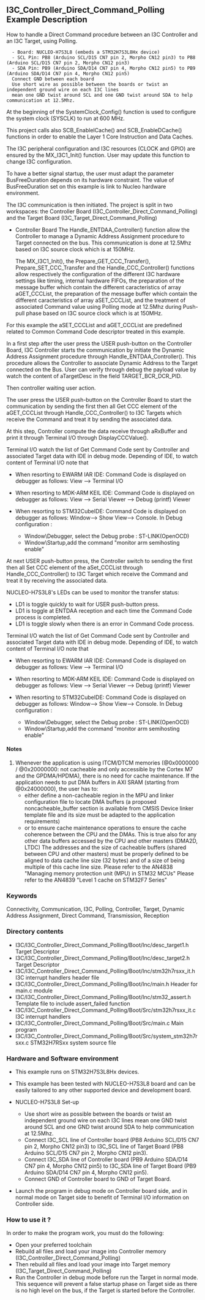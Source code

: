 ## <b>I3C_Controller_Direct_Command_Polling Example Description</b>

How to handle a Direct Command procedure between an I3C Controller and an I3C Target, using Polling.

      - Board: NUCLEO-H7S3L8 (embeds a STM32H7S3L8Hx device)
      - SCL Pin: PB8 (Arduino SCL/D15 CN7 pin 2, Morpho CN12 pin3) to PB8 (Arduino SCL/D15 CN7 pin 2, Morpho CN12 pin3)
      - SDA Pin: PB9 (Arduino SDA/D14 CN7 pin 4, Morpho CN12 pin5) to PB9 (Arduino SDA/D14 CN7 pin 4, Morpho CN12 pin5)
      Connect GND between each board
      Use short wire as possible between the boards or twist an independent ground wire on each I3C lines
      mean one GND twist around SCL and one GND twist around SDA to help communication at 12.5Mhz.

At the beginning of the SystemClock_Config() function is used to configure the system
clock (SYSCLK) to run at 600 MHz.

This project calls also SCB_EnableICache() and SCB_EnableDCache() functions in order to enable
the Layer 1 Core Instruction and Data Caches.

The I3C peripheral configuration and I3C resources (CLOCK and GPIO) are ensured by the MX_I3C1_Init() function.
User may update this function to change I3C configuration.

To have a better signal startup, the user must adapt the parameter BusFreeDuration
depends on its hardware constraint. The value of BusFreeDuration set on this example
is link to Nucleo hardware environment.

The I3C communication is then initiated.
The project is split in two workspaces:
the Controller Board (I3C_Controller_Direct_Command_Polling) and the Target Board (I3C_Target_Direct_Command_Polling)

- Controller Board
    The Handle_ENTDAA_Controller() function allow the Controller to
  manage a Dynamic Address Assignment procedure to Target connected on the bus.
  This communication is done at 12.5Mhz based on I3C source clock which is at 150MHz.

  The MX_I3C1_Init(), the Prepare_GET_CCC_Transfer(), Prepare_SET_CCC_Transfer and the Handle_CCC_Controller() functions
  allow respectively the configuration of the different I3C hardware settings like timing, internal hardware FIFOs,
  the preparation of the message buffer which contain the different caracteristics of array aGET_CCCList,
  the preparation of the message buffer which contain the different caracteristics of array aSET_CCCList,
  and the treatment of associated Command value using Polling mode at 12.5Mhz during Push-pull phase
  based on I3C source clock which is at 150MHz.

For this example the aSET_CCCList and aGET_CCCList are predefined related to Common Command Code descriptor
treated in this example.

In a first step after the user press the USER push-button on the Controller Board,
I3C Controller starts the communication by initiate the Dynamic Address Assignment
procedure through Handle_ENTDAA_Controller().
This procedure allows the Controller to associate Dynamic Address to the Target
connected on the Bus.
User can verify through debug the payload value by watch the content of aTargetDesc
in the field TARGET_BCR_DCR_PID.

Then controller waiting user action.

The user press the USER push-button on the Controller Board to start the communication by sending the first
then all Get CCC element of the aGET_CCCList through Handle_CCC_Controller()
to I3C Targets which receive the Command and treat it by sending the associated data.

At this step, Controller compute the data receive through aRxBuffer and print it through Terminal I/O through DisplayCCCValue().

Terminal I/O watch the list of Get Command Code sent by Controller and associated Target data with IDE in debug mode.
Depending of IDE, to watch content of Terminal I/O note that
 - When resorting to EWARM IAR IDE:
   Command Code is displayed on debugger as follows: View --> Terminal I/O

 - When resorting to MDK-ARM KEIL IDE:
   Command Code is displayed on debugger as follows: View --> Serial Viewer --> Debug (printf) Viewer

 - When resorting to STM32CubeIDE:
   Command Code is displayed on debugger as follows: Window--> Show View--> Console.
   In Debug configuration : 
   - Window\Debugger, select the Debug probe : ST-LINK(OpenOCD)
   - Window\Startup,add the command "monitor arm semihosting enable"

At next USER push-button press, the Controller switch to sending the first then all Set CCC element of the aSet_CCCList
through Handle_CCC_Controller() to I3C Target which receive the Command and treat it by receiving the associated data.

NUCLEO-H7S3L8's LEDs can be used to monitor the transfer status:
 - LD1 is toggle quickly to wait for USER push-button press.
 - LD1 is toggle at ENTDAA reception and each time the Command Code process is completed.
 - LD1 is toggle slowly when there is an error in Command Code process.  

Terminal I/O watch the list of Get Command Code sent by Controller and associated Target data with IDE in debug mode.
Depending of IDE, to watch content of Terminal I/O note that
 - When resorting to EWARM IAR IDE:
   Command Code is displayed on debugger as follows: View --> Terminal I/O

 - When resorting to MDK-ARM KEIL IDE:
   Command Code is displayed on debugger as follows: View --> Serial Viewer --> Debug (printf) Viewer

 - When resorting to STM32CubeIDE:
   Command Code is displayed on debugger as follows: Window--> Show View--> Console.
   In Debug configuration : 
   - Window\Debugger, select the Debug probe : ST-LINK(OpenOCD)
   - Window\Startup,add the command "monitor arm semihosting enable"

#### <b>Notes</b>
 1. Whenever the application is using ITCM/DTCM memories (@0x0000000 / @0x20000000: not cacheable and only accessible
    by the Cortex M7 and the GPDMA/HPDMA), there is no need for cache maintenance.
    If the application needs to put DMA buffers in AXI SRAM (starting from @0x24000000), the user has to:
    - either define a non-cacheable region in the MPU and linker configuration file to locate DMA buffers
      (a proposed noncacheable_buffer section is available from CMSIS Device linker template file and its size must
      be adapted to the application requirements)
    - or to ensure cache maintenance operations to ensure the cache coherence between the CPU and the DMAs.
    This is true also for any other data buffers accessed by the CPU and other masters (DMA2D, LTDC)
    The addresses and the size of cacheable buffers (shared between CPU and other masters)
    must be properly defined to be aligned to data cache line size (32 bytes) and of a size of being multiple
    of this cache line size.
    Please refer to the AN4838 "Managing memory protection unit (MPU) in STM32 MCUs"
    Please refer to the AN4839 "Level 1 cache on STM32F7 Series"

### <b>Keywords</b>

Connectivity, Communication, I3C, Polling, Controller, Target, Dynamic Address Assignment, Direct Command,
Transmission, Reception

### <b>Directory contents</b>

  - I3C/I3C_Controller_Direct_Command_Polling/Boot/Inc/desc_target1.h            Target Descriptor
  - I3C/I3C_Controller_Direct_Command_Polling/Boot/Inc/desc_target2.h            Target Descriptor
  - I3C/I3C_Controller_Direct_Command_Polling/Boot/Inc/stm32h7rsxx_it.h            I3C interrupt handlers header file
  - I3C/I3C_Controller_Direct_Command_Polling/Boot/Inc/main.h                    Header for main.c module
  - I3C/I3C_Controller_Direct_Command_Polling/Boot/Inc/stm32_assert.h            Template file to include assert_failed function
  - I3C/I3C_Controller_Direct_Command_Polling/Boot/Src/stm32h7rsxx_it.c            I3C interrupt handlers
  - I3C/I3C_Controller_Direct_Command_Polling/Boot/Src/main.c                    Main program
  - I3C/I3C_Controller_Direct_Command_Polling/Boot/Src/system_stm32h7rsxx.c        STM32H7RSxx system source file

### <b>Hardware and Software environment</b>

  - This example runs on STM32H7S3L8Hx devices.

  - This example has been tested with NUCLEO-H7S3L8 board and can be
    easily tailored to any other supported device and development board.

  - NUCLEO-H7S3L8 Set-up

    - Use short wire as possible between the boards or twist an independent ground wire on each I3C lines
      mean one GND twist around SCL and one GND twist around SDA to help communication at 12.5Mhz.
    - Connect I3C_SCL line of Controller board (PB8 Arduino SCL/D15 CN7 pin 2, Morpho CN12 pin3) to I3C_SCL line of
      Target Board (PB8 Arduino SCL/D15 CN7 pin 2, Morpho CN12 pin3).
    - Connect I3C_SDA line of Controller board (PB9 Arduino SDA/D14 CN7 pin 4, Morpho CN12 pin5) to I3C_SDA line of
      Target Board (PB9 Arduino SDA/D14 CN7 pin 4, Morpho CN12 pin5).
    - Connect GND of Controller board to GND of Target Board.

  - Launch the program in debug mode on Controller board side, and in normal mode on Target side
    to benefit of Terminal I/O information on Controller side.

### <b>How to use it ?</b>

In order to make the program work, you must do the following:

 - Open your preferred toolchain
 - Rebuild all files and load your image into Controller memory (I3C_Controller_Direct_Command_Polling)
 - Then rebuild all files and load your image into Target memory (I3C_Target_Direct_Command_Polling)
 - Run the Controller in debug mode before run the Target in normal mode.
 This sequence will prevent a false startup phase on Target side
 as there is no high level on the bus, if the Target is started before the Controller.
